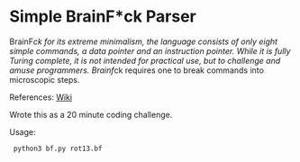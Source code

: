 # Simple BrainF*ck Parser

BrainF*ck for its extreme minimalism, the language consists of only eight simple commands, a data pointer and an instruction pointer. While it is fully Turing complete, it is not intended for practical use, but to challenge and amuse programmers. Brainf*ck requires one to break commands into microscopic steps. 

References: 
[Wiki](https://en.wikipedia.org/wiki/Brainfuck)

Wrote this as a 20 minute coding challenge. 

Usage: 

```
 python3 bf.py rot13.bf
```

